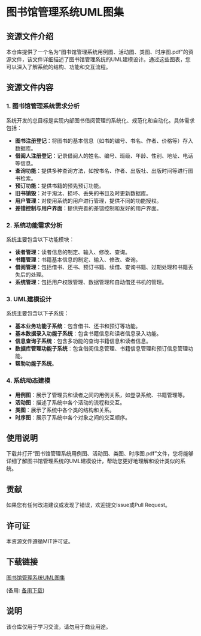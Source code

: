 # 图书馆管理系统UML图集

## 资源文件介绍

本仓库提供了一个名为“图书馆管理系统用例图、活动图、类图、时序图.pdf”的资源文件，该文件详细描述了图书馆管理系统的UML建模设计。通过这些图表，您可以深入了解系统的结构、功能和交互流程。

## 资源文件内容

### 1. 图书馆管理系统需求分析

系统开发的总目标是实现内部图书借阅管理的系统化、规范化和自动化。具体需求包括：

- **图书注册登记**：将图书的基本信息（如书的编号、书名、作者、价格等）存入数据库。
- **借阅人注册登记**：记录借阅人的姓名、编号、班级、年龄、性别、地址、电话等信息。
- **查询功能**：提供多种查询方法，如按书名、作者、出版社、出版时间等进行图书检索。
- **预订功能**：提供书籍的预先预订功能。
- **旧书销毁**：对于淘汰、损坏、丢失的书目及时更新数据库。
- **用户管理**：对使用系统的用户进行管理，提供不同的功能授权。
- **差错控制与用户界面**：提供完善的差错控制和友好的用户界面。

### 2. 系统功能需求分析

系统主要包含以下功能模块：

- **读者管理**：读者信息的制定、输入、修改、查询。
- **书籍管理**：书籍基本信息的制定、输入、修改、查询。
- **借阅管理**：包括借书、还书、预订书籍、续借、查询书籍、过期处理和书籍丢失后的处理。
- **系统管理**：包括用户权限管理、数据管理和自动借还书机的管理。

### 3. UML建模设计

系统主要包含以下子系统：

- **基本业务功能子系统**：包含借书、还书和预订等功能。
- **基本数据录入功能子系统**：包含书籍信息和读者信息录入功能。
- **信息查询子系统**：包含多功能的查询书籍信息和读者信息。
- **数据库管理功能子系统**：包含借阅信息管理、书籍信息管理和预订信息管理功能。
- **帮助功能子系统**。

### 4. 系统动态建模

- **用例图**：展示了管理员和读者之间的用例关系，如登录系统、书籍管理等。
- **活动图**：描述了系统中各个活动的流程和交互。
- **类图**：展示了系统中各个类的结构和关系。
- **时序图**：展示了系统中各个对象之间的交互顺序。

## 使用说明

下载并打开“图书馆管理系统用例图、活动图、类图、时序图.pdf”文件，您将能够详细了解图书馆管理系统的UML建模设计，帮助您更好地理解和设计类似的系统。

## 贡献

如果您有任何改进建议或发现了错误，欢迎提交Issue或Pull Request。

## 许可证

本资源文件遵循MIT许可证。

## 下载链接
[图书馆管理系统UML图集](https://pan.quark.cn/s/71dc6c292fe2) 

(备用: [备用下载](https://pan.baidu.com/s/1c4Fbp0vkNRrS8qj1FVbg6Q?pwd=1234))

## 说明

该仓库仅用于学习交流，请勿用于商业用途。
